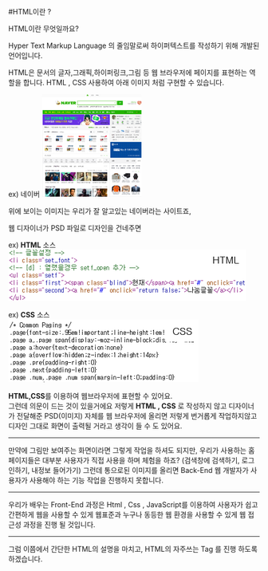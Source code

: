 #HTML이란 ?

HTML이란 무엇일까요? 

Hyper Text Markup Language 의 줄임말로써 하이퍼텍스트를 작성하기 위해 개발된 언어입니다.

HTML은 문서의 글자,그래픽,하이퍼링크,그림 등 웹 브라우저에 페이지를 표현하는 역할을 
합니다. HTML , CSS 사용하여 아래 이미지 처럼 구현할 수 있습니다.

ex) 네이버
![](image/naver.png) 

위에 보이는 이미지는 우리가 잘 알고있는 네이버라는 사이트죠,

웹 디자이너가 PSD 파일로 디자인을 건네주면  

ex) **HTML** 소스  
![HTML](image/img_html1_1.png)

ex) **CSS** 소스  
![CSS](image/img_html1_2.png) 

**HTML,CSS**를 이용하여 웹브라우저에 표현할 수 있어요.  
그런데 의문이 드는 것이 있을거에요 저렇게 **HTML , CSS** 로 작성하지 않고 디자이너가 전달해준 PSD(이미지) 자체를 웹 브라우저에 올리면 저렇게 번거롭게 작업하지않고 디자인 그대로 화면이 출력될 거라고 생각이 들 수 도 있어요.

---

 만약에 그림만 보여주는 
화면이라면 그렇게 작업을 하셔도 되지만, 우리가 사용하는 홈페이지들은 대부분 사용자가 직접 사용을 하며 체험을 하죠? (검색창에 검색하기, 로그인하기, 내정보 들어가기)
그런데 통으로된 이미지를 올리면 Back-End 웹 개발자가 사용자가 사용해야 하는 기능 작업을 진행하지 못합니다.

---

우리가 배우는 Front-End 과정은 Html , Css , JavaScript를 이용하여 사용자가 쉽고 간편하게 웹을 사용할 수 있게 웹표준과 누구나 동등한 웹 환경을 사용할 수 있게 웹 접근성 과정을 진행 될 것입니다.

----

그럼 이쯤에서 간단한 HTML의 설명을 마치고, HTML의 자주쓰는 Tag 를 진행 하도록 하겠습니다. 